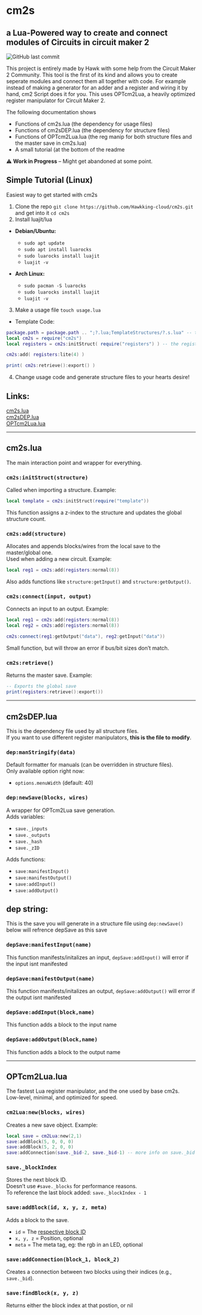 # cm2s  


## a Lua-Powered way to create and connect modules of Circuits in circuit maker 2
![GitHub last commit](https://img.shields.io/github/last-commit/Hawkking-Cloud/cm2s)

This project is entirely made by Hawk with some help from the Circuit Maker 2 Community. This tool is the first of its kind and allows you to create seperate modules and connect them all together with code. For example instead of making a generator for an adder and a register and wiring it by hand, cm2 Script does it for you. This uses OPTcm2Lua, a heavily optimized register manipulator for Circuit Maker 2.

The following documentation shows 
* Functions of cm2s.lua (the dependency for usage files)
* Functions of cm2sDEP.lua (the dependency for structure files)
* Functions of OPTcm2Lua.lua (the reg manip for both structure files and the master save in cm2s.lua)
* A small tutorial (at the bottom of the readme

⚠ **Work in Progress** – Might get abandoned at some point.  

## Simple Tutorial (Linux)

Easiest way to get started with cm2s
1. Clone the repo `git clone https://github.com/Hawkking-cloud/cm2s.git` and get into it `cd cm2s`
2. Install luajit/lua
- **Debian/Ubuntu:**
    - `sudo apt update`
    - `sudo apt install luarocks`
    - `sudo luarocks install luajit`
    - `luajit -v`

- **Arch Linux:**
    - `sudo pacman -S luarocks`
    - `sudo luarocks install luajit`
    - `luajit -v`
  
3. Make a usage file `touch usage.lua`
  - Template Code: 
```lua
package.path = package.path .. ";?.lua;TemplateStructures/?.s.lua" -- this is how you tell the require() function what files to include
local cm2s = require("cm2s") 
local registers = cm2s:initStruct( require("registers") ) -- the registers structure file (TemplateStructures/registers.s.lua)

cm2s:add( registers:lite(4) )

print( cm2s:retrieve():export() )
```
4. Change usage code and generate structure files to your hearts desire!

## Links:
[cm2s.lua](#cm2slua)  
[cm2sDEP.lua](#cm2sdeplua)  
[OPTcm2Lua.lua](#optcm2lualua)  
  



---

## cm2s.lua  
The main interaction point and wrapper for everything.  

### `cm2s:initStruct(structure)`  
Called when importing a structure. Example:  
```lua
local template = cm2s:initStruct(require("template"))
```
This function assigns a z-index to the structure and updates the global structure count.  

### `cm2s:add(structure)`  
Allocates and appends blocks/wires from the local save to the master/global one.  
Used when adding a new circuit. Example:  
```lua
local reg1 = cm2s:add(registers:normal(8))
```
Also adds functions like `structure:getInput()` and `structure:getOutput()`.  

### `cm2s:connect(input, output)`  
Connects an input to an output. Example:  
```lua
local reg1 = cm2s:add(registers:normal(8))
local reg2 = cm2s:add(registers:normal(8))

cm2s:connect(reg1:getOutput("data"), reg2:getInput("data"))
```
Small function, but will throw an error if bus/bit sizes don’t match.  

### `cm2s:retrieve()`  
Returns the master save. Example:  
```lua
-- Exports the global save
print(registers:retrieve():export())
```

---

## cm2sDEP.lua  
This is the dependency file used by all structure files.  
If you want to use different register manipulators, **this is the file to modify**.  

### `dep:manStringify(data)`  
Default formatter for manuals (can be overridden in structure files).  
Only available option right now:  
- `options.menuWidth` (default: 40)  

### `dep:newSave(blocks, wires)`  
A wrapper for OPTcm2Lua save generation.  
Adds variables:  
- `save._inputs`  
- `save._outputs`  
- `save._hash`  
- `save._zID`  

Adds functions:  
- `save:manifestInput()`  
- `save:manifestOutput()`  
- `save:addInput()`  
- `save:addOutput()`  

## dep string:
This is the save you will generate in a structure file using `dep:newSave()`
below will refrence depSave as this save

### `depSave:manifestInput(name)`
This function manifests/initalizes an input,  `depSave:addInput()` will error if the input isnt manifested

### `depSave:manifestOutput(name)`
This function manifests/initalizes an output,  `depSave:addOutput()` will error if the output isnt manifested

### `depSave:addInput(block,name)`
This function adds a block to the input name

### `depSave:addOutput(block,name)`
This function adds a block to the output name

---

## OPTcm2Lua.lua  
The fastest Lua register manipulator, and the one used by base cm2s.  
Low-level, minimal, and optimized for speed.  

### `cm2Lua:new(blocks, wires)`  
Creates a new save object. Example:  
```lua
local save = cm2Lua:new(2,1)
save:addBlock(5, 0, 0, 0)
save:addBlock(5, 2, 0, 0)
save:addConnection(save._bid-2, save._bid-1) -- more info on save._bid below
```

### `save._blockIndex`  
Stores the next block ID.  
Doesn’t use `#save._blocks` for performance reasons.  
To reference the last block added: `save._blockIndex - 1`  

### `save:addBlock(id, x, y, z, meta)`  
Adds a block to the save.  
- `id` = The [respective block ID](https://static.wikia.nocookie.net/cm2/images/1/1d/Image_2024-03-16_200149325.png/revision/latest/scale-to-width-down/201?cb=20240529015257)  
- `x, y, z` = Position, optional
- `meta` = The meta tag, eg: the rgb in an LED, optional

### `save:addConnection(block_1, block_2)`  
Creates a connection between two blocks using their indices (e.g., `save._bid`).  

### `save:findBlock(x, y, z)`
Returns either the block index at that postion, or nil


